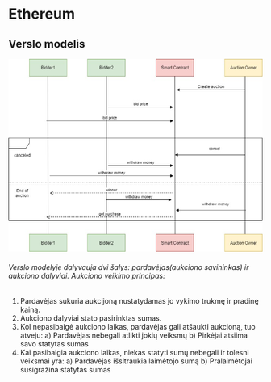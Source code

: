 # Ethereum

## Verslo modelis

![Contract](contract.jpg)

###### Verslo modelyje dalyvauja dvi šalys: pardavėjas(aukciono savininkas) ir aukciono dalyviai. Aukciono veikimo principas:
1. Pardavėjas sukuria aukcijoną nustatydamas jo vykimo trukmę ir pradinę kainą.
2. Aukciono dalyviai stato pasirinktas sumas.
3. Kol nepasibaigė aukciono laikas, pardavėjas gali atšaukti aukcioną, tuo atveju:
    a) Pardavėjas nebegali atlikti jokių veiksmų
    b) Pirkėjai atsiima savo statytas sumas
4. Kai pasibaigia aukciono laikas, niekas statyti sumų nebegali ir tolesni veiksmai yra:
    a) Pardavėjas išsitraukia laimėtojo sumą
    b) Pralaimėtojai susigražina statytas sumas
